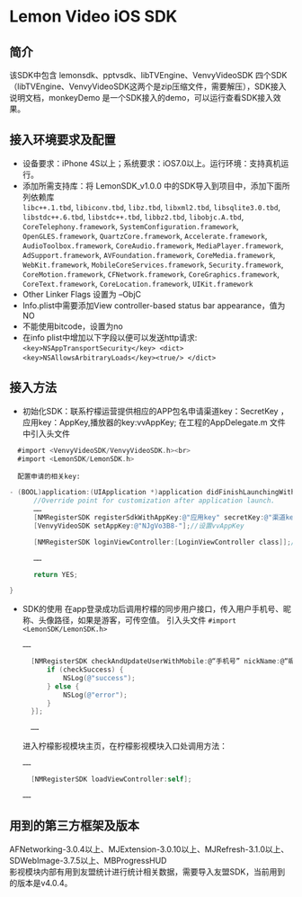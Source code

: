 # Lemon Video iOS SDK 
## 简介
该SDK中包含 lemonsdk、pptvsdk、libTVEngine、VenvyVideoSDK 四个SDK（libTVEngine、VenvyVideoSDK这两个是zip压缩文件，需要解压），SDK接入说明文档，monkeyDemo 是一个SDK接入的demo，可以运行查看SDK接入效果。
## 接入环境要求及配置
* 设备要求：iPhone 4S以上；系统要求：iOS7.0以上。运行环境：支持真机运行。
* 添加所需支持库：将 LemonSDK_v1.0.0 中的SDK导入到项目中，添加下面所列依赖库<br>
  `libc++.1.tbd`,
  `libiconv.tbd`,
  `libz.tbd`,
  `libxml2.tbd`,
  `libsqlite3.0.tbd`,
  `libstdc++.6.tbd`,
  `libstdc++.tbd`,
  `libbz2.tbd`,
  `libobjc.A.tbd`,
  `CoreTelephony.framework`,
  `SystemConfiguration.framework`,
  `OpenGLES.framework`,
  `QuartzCore.framework`,
  `Accelerate.framework`,
  `AudioToolbox.framework`,
  `CoreAudio.framework`,
  `MediaPlayer.framework`,
  `AdSupport.framework`,
  `AVFoundation.framework`,
  `CoreMedia.framework`,
  `WebKit.framework`,
  `MobileCoreServices.framework`,
  `Security.framework`,
  `CoreMotion.framework`,
  `CFNetwork.framework`,
  `CoreGraphics.framework`,
  `CoreText.framework`,
  `CoreLocation.framework`,
  `UIKit.framework`
* Other Linker Flags 设置为 –ObjC
* Info.plist中需要添加View controller-based status bar appearance，值为NO
* 不能使用bitcode，设置为no
* 在info plist中增加以下字段以便可以发送http请求:<br>
    `<key>NSAppTransportSecurity</key> <dict>`<br>
    `<key>NSAllowsArbitraryLoads</key><true/> </dict>`

##  接入方法
* 初始化SDK：联系柠檬运营提供相应的APP包名申请渠道key：SecretKey ，应用key：AppKey,播放器的key:vvAppKey;
在工程的AppDelegate.m 文件中引入头文件
```objectivec
  #import <VenvyVideoSDK/VenvyVideoSDK.h><br>
  #import <LemonSDK/LemonSDK.h>
  ```
      配置申请的相关key:
```objectivec
- (BOOL)application:(UIApplication *)application didFinishLaunchingWithOptions:(NSDictionary *)launchOptions {
      //Override point for customization after application launch.
      ……
      [NMRegisterSDK registerSdkWithAppKey:@"应用key" secretKey:@"渠道key"];//设置AppKey 和 SecretKey
      [VenvyVideoSDK setAppKey:@"NJgVo3B8-"];//设置vvAppKey

      [NMRegisterSDK loginViewController:[LoginViewController class]];// 传入登录注册页的类名

      ……

      return YES;

}
```
* SDK的使用
  在app登录成功后调用柠檬的同步用户接口，传入用户手机号、昵称、头像路径，如果是游客，可传空值。
  引入头文件  `#import <LemonSDK/LemonSDK.h> `
  ```objectivec
  ……

    [NMRegisterSDK checkAndUpdateUserWithMobile:@“手机号” nickName:@“昵称” faceUrl:@“头像” success:^(BOOL checkSuccess, NSError *error) {        //手机号、昵称是必填的
        if (checkSuccess) {
            NSLog(@"success");
        } else {
            NSLog(@"error");
        }
    }];

    ……
  ```
  进入柠檬影视模块主页，在柠檬影视模块入口处调用方法：
  ```objectivec
  ……

    [NMRegisterSDK loadViewController:self];

  ……
  ```

## 用到的第三方框架及版本
AFNetworking-3.0.4以上、MJExtension-3.0.10以上、MJRefresh-3.1.0以上、SDWebImage-3.7.5以上、MBProgressHUD<br>影视模块内部有用到友盟统计进行统计相关数据，需要导入友盟SDK，当前用到的版本是v4.0.4。

